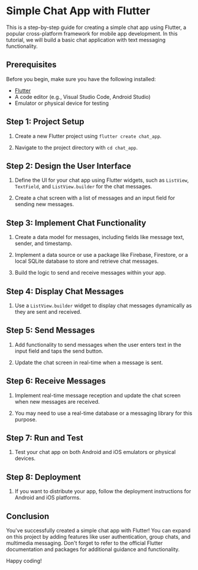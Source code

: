 # Simple Chat App with Flutter

This is a step-by-step guide for creating a simple chat app using Flutter, a popular cross-platform framework for mobile app development. In this tutorial, we will build a basic chat application with text messaging functionality.

## Prerequisites

Before you begin, make sure you have the following installed:

- [Flutter](https://flutter.dev/docs/get-started/install)
- A code editor (e.g., Visual Studio Code, Android Studio)
- Emulator or physical device for testing

## Step 1: Project Setup

1. Create a new Flutter project using `flutter create chat_app`.

2. Navigate to the project directory with `cd chat_app`.

## Step 2: Design the User Interface

1. Define the UI for your chat app using Flutter widgets, such as `ListView`, `TextField`, and `ListView.builder` for the chat messages.

2. Create a chat screen with a list of messages and an input field for sending new messages.

## Step 3: Implement Chat Functionality

1. Create a data model for messages, including fields like message text, sender, and timestamp.

2. Implement a data source or use a package like Firebase, Firestore, or a local SQLite database to store and retrieve chat messages.

3. Build the logic to send and receive messages within your app.

## Step 4: Display Chat Messages

1. Use a `ListView.builder` widget to display chat messages dynamically as they are sent and received.

## Step 5: Send Messages

1. Add functionality to send messages when the user enters text in the input field and taps the send button.

2. Update the chat screen in real-time when a message is sent.

## Step 6: Receive Messages

1. Implement real-time message reception and update the chat screen when new messages are received.

2. You may need to use a real-time database or a messaging library for this purpose.

## Step 7: Run and Test

1. Test your chat app on both Android and iOS emulators or physical devices.

## Step 8: Deployment

1. If you want to distribute your app, follow the deployment instructions for Android and iOS platforms.

## Conclusion

You've successfully created a simple chat app with Flutter! You can expand on this project by adding features like user authentication, group chats, and multimedia messaging. Don't forget to refer to the official Flutter documentation and packages for additional guidance and functionality.

Happy coding!
